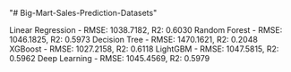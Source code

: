 "# Big-Mart-Sales-Prediction-Datasets" 


Linear Regression - RMSE: 1038.7182, R2: 0.6030
Random Forest - RMSE: 1046.1825, R2: 0.5973
Decision Tree - RMSE: 1470.1621, R2: 0.2048
XGBoost - RMSE: 1027.2158, R2: 0.6118
LightGBM - RMSE: 1047.5815, R2: 0.5962
Deep Learning - RMSE: 1045.4569, R2: 0.5979

